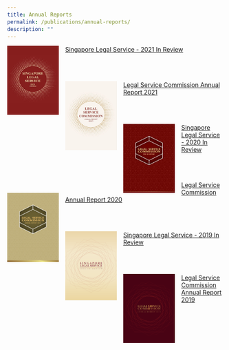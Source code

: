 ```yaml
---
title: Annual Reports
permalink: /publications/annual-reports/
description: ""
---
```

<img src="/images/AR%20Covers/Singapore%20Legal%20Service%20-%202021%20in%20Review.jpg" 
style="width:120px; 
height:160px;
float:left;
margin-right:15px"/> [Singapore Legal Service - 2021 In Review](/files/AR/Singapore%20Legal%20Service%20-%202021%20in%20Review.pdf)

<br><br><br>
<img src="/images/AR%20Covers/LSC%20Annual%20Report%202021.jpg" 
style="width:120px; 
height:160px;
float:left;
margin-right:15px"/> [Legal Service Commission Annual Report 2021](/files/AR/LSC%20Annual%20Report%202021.pdf)

<br><br><br>
<img src="/images/AR%20Covers/SLS%20-%20Year%20in%20Review%202020.png" 		 
style="
width:120px; 
height:160px;
float:left;
margin-right:15px"/> [Singapore Legal Service - 2020 In Review](/files/AR/singapore-legal-service---2020-in-review.pdf)

<br><br><br>
<img src="/images/AR%20Covers/LSC%20AR%202020.png" 
style="width:120px; 
height:160px;
float:left;
margin-right:15px"/> [Legal Service Commission Annual Report 2020](/files/AR/Legal%20Service%20Commission%20Annual%20Report%202020.pdf)

<br><br><br>
<img src="/images/AR%20Covers/SLS%20-%20Year%20in%20Review%202019.png" 
style="width:120px; 
height:160px;
float:left;
margin-right:15px"/> [Singapore Legal Service - 2019 In Review](/files/AR/Singapore%20Legal%20Service%202019%20In%20Review.pdf)

<br><br><br>
<img src="/images/AR%20Covers/LSC%20AR%202019.png" 
style="width:120px; 
height:160px;
float:left;
margin-right:15px"/> [Legal Service Commission Annual Report 2019](/files/AR/Legal%20Service%20Commission%20Annual%20Report%202019.pdf)